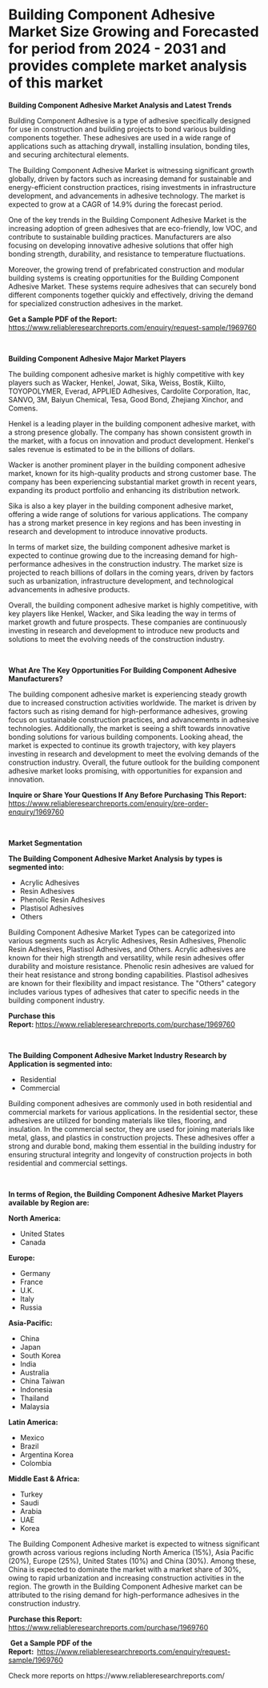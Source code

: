 <p><h1>Building Component Adhesive Market Size Growing and Forecasted for period from 2024 - 2031 and provides complete market analysis of this market</h1></p><p><strong>Building Component Adhesive Market Analysis and Latest Trends</strong></p>
<p><p>Building Component Adhesive is a type of adhesive specifically designed for use in construction and building projects to bond various building components together. These adhesives are used in a wide range of applications such as attaching drywall, installing insulation, bonding tiles, and securing architectural elements.</p><p>The Building Component Adhesive Market is witnessing significant growth globally, driven by factors such as increasing demand for sustainable and energy-efficient construction practices, rising investments in infrastructure development, and advancements in adhesive technology. The market is expected to grow at a CAGR of 14.9% during the forecast period.</p><p>One of the key trends in the Building Component Adhesive Market is the increasing adoption of green adhesives that are eco-friendly, low VOC, and contribute to sustainable building practices. Manufacturers are also focusing on developing innovative adhesive solutions that offer high bonding strength, durability, and resistance to temperature fluctuations.</p><p>Moreover, the growing trend of prefabricated construction and modular building systems is creating opportunities for the Building Component Adhesive Market. These systems require adhesives that can securely bond different components together quickly and effectively, driving the demand for specialized construction adhesives in the market.</p></p>
<p><strong>Get a Sample PDF of the Report:&nbsp;</strong> <a href="https://www.reliableresearchreports.com/enquiry/request-sample/1969760">https://www.reliableresearchreports.com/enquiry/request-sample/1969760</a></p>
<p>&nbsp;</p>
<p><strong>Building Component Adhesive Major Market Players</strong></p>
<p><p>The building component adhesive market is highly competitive with key players such as Wacker, Henkel, Jowat, Sika, Weiss, Bostik, Kiilto, TOYOPOLYMER, Everad, APPLIED Adhesives, Cardolite Corporation, Itac, SANVO, 3M, Baiyun Chemical, Tesa, Good Bond, Zhejiang Xinchor, and Comens.</p><p>Henkel is a leading player in the building component adhesive market, with a strong presence globally. The company has shown consistent growth in the market, with a focus on innovation and product development. Henkel's sales revenue is estimated to be in the billions of dollars.</p><p>Wacker is another prominent player in the building component adhesive market, known for its high-quality products and strong customer base. The company has been experiencing substantial market growth in recent years, expanding its product portfolio and enhancing its distribution network.</p><p>Sika is also a key player in the building component adhesive market, offering a wide range of solutions for various applications. The company has a strong market presence in key regions and has been investing in research and development to introduce innovative products.</p><p>In terms of market size, the building component adhesive market is expected to continue growing due to the increasing demand for high-performance adhesives in the construction industry. The market size is projected to reach billions of dollars in the coming years, driven by factors such as urbanization, infrastructure development, and technological advancements in adhesive products.</p><p>Overall, the building component adhesive market is highly competitive, with key players like Henkel, Wacker, and Sika leading the way in terms of market growth and future prospects. These companies are continuously investing in research and development to introduce new products and solutions to meet the evolving needs of the construction industry.</p></p>
<p>&nbsp;</p>
<p><strong>What Are The Key Opportunities For Building Component Adhesive Manufacturers?</strong></p>
<p><p>The building component adhesive market is experiencing steady growth due to increased construction activities worldwide. The market is driven by factors such as rising demand for high-performance adhesives, growing focus on sustainable construction practices, and advancements in adhesive technologies. Additionally, the market is seeing a shift towards innovative bonding solutions for various building components. Looking ahead, the market is expected to continue its growth trajectory, with key players investing in research and development to meet the evolving demands of the construction industry. Overall, the future outlook for the building component adhesive market looks promising, with opportunities for expansion and innovation.</p></p>
<p><strong>Inquire or Share Your Questions If Any Before Purchasing This Report:</strong> <a href="https://www.reliableresearchreports.com/enquiry/pre-order-enquiry/1969760">https://www.reliableresearchreports.com/enquiry/pre-order-enquiry/1969760</a></p>
<p>&nbsp;</p>
<p><strong>Market Segmentation</strong></p>
<p><strong>The Building Component Adhesive Market Analysis by types is segmented into:</strong></p>
<p><ul><li>Acrylic Adhesives</li><li>Resin Adhesives</li><li>Phenolic Resin Adhesives</li><li>Plastisol Adhesives</li><li>Others</li></ul></p>
<p><p>Building Component Adhesive Market Types can be categorized into various segments such as Acrylic Adhesives, Resin Adhesives, Phenolic Resin Adhesives, Plastisol Adhesives, and Others. Acrylic adhesives are known for their high strength and versatility, while resin adhesives offer durability and moisture resistance. Phenolic resin adhesives are valued for their heat resistance and strong bonding capabilities. Plastisol adhesives are known for their flexibility and impact resistance. The "Others" category includes various types of adhesives that cater to specific needs in the building component industry.</p></p>
<p><strong>Purchase this Report:&nbsp;</strong><a href="https://www.reliableresearchreports.com/purchase/1969760">https://www.reliableresearchreports.com/purchase/1969760</a></p>
<p>&nbsp;</p>
<p><strong>The Building Component Adhesive Market Industry Research by Application is segmented into:</strong></p>
<p><ul><li>Residential</li><li>Commercial</li></ul></p>
<p><p>Building component adhesives are commonly used in both residential and commercial markets for various applications. In the residential sector, these adhesives are utilized for bonding materials like tiles, flooring, and insulation. In the commercial sector, they are used for joining materials like metal, glass, and plastics in construction projects. These adhesives offer a strong and durable bond, making them essential in the building industry for ensuring structural integrity and longevity of construction projects in both residential and commercial settings.</p></p>
<p>&nbsp;</p>
<p><strong>In terms of Region, the Building Component Adhesive Market Players available by Region are:</strong></p>
<p>
    <p> <strong> North America: </strong>
        <ul>
            <li>United States</li>
            <li>Canada</li>
        </ul>
        </p> 
    <p> <strong> Europe: </strong>
        <ul>
            <li>Germany</li>
            <li>France</li>
            <li>U.K.</li>
            <li>Italy</li>
            <li>Russia</li>
        </ul>
        </p> 
    <p> <strong> Asia-Pacific: </strong>
        <ul>
            <li>China</li>
            <li>Japan</li>
            <li>South Korea</li>
            <li>India</li>
            <li>Australia</li>
            <li>China Taiwan</li>
            <li>Indonesia</li>
            <li>Thailand</li>
            <li>Malaysia</li>
        </ul>
        </p> 
    <p> <strong> Latin America: </strong>
        <ul>
            <li>Mexico</li>
            <li>Brazil</li>
            <li>Argentina Korea</li>
            <li>Colombia</li>
        </ul>
        </p> 
    <p> <strong> Middle East & Africa: </strong>
        <ul>
            <li>Turkey</li>
            <li>Saudi</li>
            <li>Arabia</li>
            <li>UAE</li>
            <li>Korea</li>
        </ul>
    </p>
    </p>
<p><p>The Building Component Adhesive market is expected to witness significant growth across various regions including North America (15%), Asia Pacific (20%), Europe (25%), United States (10%) and China (30%). Among these, China is expected to dominate the market with a market share of 30%, owing to rapid urbanization and increasing construction activities in the region. The growth in the Building Component Adhesive market can be attributed to the rising demand for high-performance adhesives in the construction industry.</p></p>
<p><strong>Purchase this Report: </strong><a href="https://www.reliableresearchreports.com/purchase/1969760">https://www.reliableresearchreports.com/purchase/1969760</a></p>
<p>&nbsp;<strong>Get a Sample PDF of the Report:&nbsp;&nbsp;</strong><a href="https://www.reliableresearchreports.com/enquiry/request-sample/1969760">https://www.reliableresearchreports.com/enquiry/request-sample/1969760</a></p>
<p><strong></strong></p>
<p>Check more reports on https://www.reliableresearchreports.com/</p>